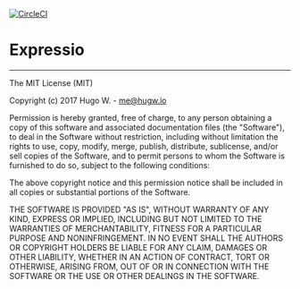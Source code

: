 [![CircleCI](https://circleci.com/gh/hugw/expressio/tree/master.svg?style=svg&circle-token=73d118d816ff8e8ab100ced37bc7c4b6515db025)](https://circleci.com/gh/hugw/expressio/tree/master)

# Expressio

***

The MIT License (MIT)

Copyright (c) 2017 Hugo W. - me@hugw.io

Permission is hereby granted, free of charge, to any person obtaining a copy
of this software and associated documentation files (the "Software"), to deal
in the Software without restriction, including without limitation the rights
to use, copy, modify, merge, publish, distribute, sublicense, and/or sell
copies of the Software, and to permit persons to whom the Software is
furnished to do so, subject to the following conditions:

The above copyright notice and this permission notice shall be included in
all copies or substantial portions of the Software.

THE SOFTWARE IS PROVIDED "AS IS", WITHOUT WARRANTY OF ANY KIND, EXPRESS OR
IMPLIED, INCLUDING BUT NOT LIMITED TO THE WARRANTIES OF MERCHANTABILITY,
FITNESS FOR A PARTICULAR PURPOSE AND NONINFRINGEMENT. IN NO EVENT SHALL THE
AUTHORS OR COPYRIGHT HOLDERS BE LIABLE FOR ANY CLAIM, DAMAGES OR OTHER
LIABILITY, WHETHER IN AN ACTION OF CONTRACT, TORT OR OTHERWISE, ARISING FROM,
OUT OF OR IN CONNECTION WITH THE SOFTWARE OR THE USE OR OTHER DEALINGS IN
THE SOFTWARE.
